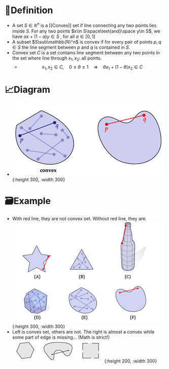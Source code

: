# 📝Definition
- A set $S \in \mathbb{R}^n$​​ is a [[Convex]] set if line connecting any two points lies inside $S$​​. For any two points $x\in S\space\text{and}\space y\in S$, we have $ax+(1-a)y\in S$ , for all $a\in [0,1]$
- A subset $S\sub\mathbb{R}^n$ is convex if for  every pair of points $p,q\in S$ the line segment between $p$ and $q$ is contained in $S$.
- Convex set $C$ is a set contains line segment between any two points in the set where line through $x_1, x_2$: all points.
    - $$
      x_1,x_2\in C, \quad 0\leq\theta\leq1\quad\Rightarrow \quad \theta x_1+(1-\theta) x_2\in C
      $$
    
# 📈Diagram
- ![name](../assets/convex_set1.png){:height 300, :width 300}

# 🗃Example
- With red line, they are not convex set. Without red line, they are.
  ![name](../assets/convex_set_example.png){:height 300, :width 300}
- Left is convex set, others are not. The right is almost a convex while some part of edge is missing... (Math is strict!)
  ![name](../assets/convex_set2.png){:height 200, :width 300}
